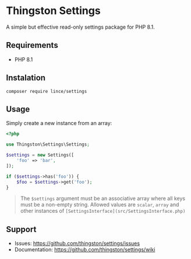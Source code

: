 # Thingston Settings

A simple but effective read-only settings package for PHP 8.1.

## Requirements

- PHP 8.1

## Instalation

`composer require lince/settings`

## Usage

Simply create a new instance from an array:

```php
<?php

use Thingston\Settings\Settings;

$settings = new Settings([
    'foo' => 'bar',
]);

if ($settings->has('foo')) {
    $foo = $settings->get('foo');
}
```

> The `$settings` argument must be an associative array where all keys must be a non-empty string.
> Allowed values are `scalar`, `array` and other instances of `[SettingsInterface](src/SettingsInterface.php)`

## Support

- Issues: https://github.com/thingston/settings/issues
- Documentation: https://github.com/thingston/settings/wiki